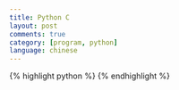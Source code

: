 ```yaml
---
title: Python C
layout: post
comments: true
category: [program, python]
language: chinese
---
```



<!-- more -->

<!--
#####################################
## 新增类型
#####################################
官方指导文档
https://linux.cn/article-5431-1.html
http://wangyuxxx.iteye.com/blog/1703252
http://www.spongeliu.com/165.html
https://blog.csdn.net/gatieme/article/details/50990456
https://my.oschina.net/sundq/blog/203600
https://blog.csdn.net/jinzhao1993/article/details/70665295
https://blog.csdn.net/ljianhui/article/details/10813469
https://docs.python.org/2.7/extending/newtypes.html
https://github.com/python/cpython/blob/master/Modules/xxsubtype.c
https://docs.python.org/2.7/extending/newtypes.html
https://blog.csdn.net/ldw220817/article/details/50112279
https://blog.dbrgn.ch/2017/3/10/write-a-collectd-python-plugin/

首先定义一个使用的对象，其中头部使用通用的 `PyObject_HEAD` 定义，注意，该宏定义之后没有逗号；宏定义之后对应了真实的使用对象，例如 Python 中的 int 定义如下：

typedef struct {
	PyObject_HEAD
	long ob_ival;
} PyIntObject;

接着定义一个 Python 中的对象，实际上就是该类型的元数据了，包括了引用计数、父类、类型名、大小、支持的方法等。

##### 头信息

例如头部的 `PyVarObject_HEAD_INIT(NULL, 0)` 实际上等价于 `PyVarObject_HEAD_INIT(&PyType_Type, 0)`，因为在通过 `PyType_Ready()`  初始化时，如果父类对应的是 NULL 会自动初始化为系统类型的父类。

##### tp_name

用来定义该类型的名称，一般会在出错时进行打印，这里使用的是该类型属于哪个模块 (foobar) 以及类型名 (Foobar)，例如如下的示例：

>>> import foobar
>>> "" + foobar.Foobar()
Traceback (most recent call last):
  File "<stdin>", line 1, in <module>
TypeError: cannot concatenate 'str' and 'foobar.Foobar' objects

##### tp_basicsize

用来定义实际对象的大小，实际上就是通过 `PyObject_New()` 分配内存时的大小。

有对象继承时大小的判断 https://docs.python.org/2.7/extending/newtypes.html ?????????

<!-- 
tp_itemsize tp_flags 

如果要创建对象需要定义 tp_new，这里直接使用的是默认的接口 PyType_GenericNew() 函数。接着通过 PyType_Ready() 函数初始化，一般包含了一些必须的指针。

>>> import foobar
>>> f = foobar.Foobar()

如果要打包时，可以添加一个打包脚本 setup.py ，如下。

from distutils.core import setup, Extension
setup(name="noddy", version="1.0", ext_modules=[Extension("noddy", ["noddy.c"])])

使用时直接通过 `python setup.py build` 命令编译。


## 类型增强


### 释放内存

因为新的类型支持新的对象，那么需要添加 tp_dealloc() 指针释放占用的内存以及对象。

由于无法确定对象是否为空指针，需要通过 Py_XDECREF() 减小对象的引用。

这里释放资源时使用的是 tp_free() 函数，因为如果支持子类，那么这里接收到的对象可能是子类。TODO: Why? When?

一般来说，tp_dealloc() 和  tp_free() 区别为，对外暴露是的前者，或者供前者调用；当一个字符串的引用计数为 0 时，tp_dealloc 会被调用，在其中处理一些关于缓存的事务后，最后靠 tp_free 释放真正的内存。

### 新建对象

希望在新建对象时，先将对象的 first、last 的初始值设置为空字符串，这里就需要添加 __new__ 指针的支持，如果不需要定制化，完全可以使用如上的通用  PyType_GenericNew() 函数即可。

这里真正创建对象是通过 tp_alloc 完成，如果不设置，在 PyType_Ready() 函数中会自动设置为默认的分配方式。

### 初始化对象

C 中设置的是 tp_init 对应到 Python 中的 __init__ 函数，通常用于在创建完对象后进行初始化。注意，不像 new 接口，这里无法保障该函数被调用，例如 unpickling 或者被覆盖时。

另外，该函数可能会被调用多次，可以被任何人调用，所以在设置新值时要格外小心。例如，如下代码：

if (first) {
    Py_XDECREF(self->first);
    Py_INCREF(first);
    self->first = first;
}

因为没有限制 first 对象的类型，那么在第一步中可能会调用析构函数，如果在该函数中同时访问第一个对象，那么可能会导致异常，所以一般是先赋值。

### 成员列表

这里直接设置 tp_members 对象即可，对应了一个多维数组，每个对象对应了成员名、类型、偏移、访问标识等，可以查看 [Generic Attribute Management section](https://docs.python.org/2.7/extending/newtypes.html#generic-attribute-management) 。

这种方式无法限制成员的类型，也就是可以设置任意类型的对象。

### 成员函数

这里创建一个简单的函数，实现的功能类似如下 Python 脚本：

def name(self):
	return "%s %s" % (self.first, self.last)

这里的 first、last 可能会被删除，此时对应的 C 代码就是 NULL，TODO: When?Why? 这里也可以通过代码限制删除功能。

### 指定类型

这里直接作为基类，将 tp_flags 设置为 Py_TPFLAGS_DEFAULT 。

>>> import foobar
>>> dir(foobar.Foobar)  查看包含了成员包含了first last name number

Unifying types and classes in Python



在 Python 中要将某一类型的变量或者常量转换为字符串对象通常有三种方法：`str()`、`repr()` 以及 ``。通过如下方式测试时，返回的类型都是字符串。

>>> a = 10
>>> type(str(a))
<class 'str'>
>>> type(repr(a))
<class 'str'>
>>> type(`a`)
<class 'str'>

简单来说，后面两者相同，返回的字符串值对 Python 是友好的，多数的类型返回字符串会包含了类型信息，一般用于调试；而前者是对用户友好的，一般返回的字符串是对应对象的值，用于对用户的输出结果。

>>> from datetime import datetime
>>> now = datetime.now()
>>> print(str(now))
2017-04-22 15:41:33.012917
>>> print(repr(now))
datetime.datetime(2017, 4, 22, 15, 41, 33, 12917)

通过 str() 的输出结果我们能很好地知道 now 实例的内容，但是却丢失了 now 实例的数据类型信息。而通过 repr() 的输出结果我们不仅能获得 now 实例的内容，还能知道 now 是 datetime.datetime 对象的实例。

实际上，str() 函数调用的是 __str__ 方法，而 repr() 对应了 __repr__ 方法，对于上述的示例，可以直接通过如下方式调用。

>>> from datetime import datetime
>>> now = datetime.now()
>>> print(now.__str__())
2017-04-22 15:41:33.012917
>>> print(now.__repr__())
datetime.datetime(2017, 4, 22, 15, 41, 33, 12917)

在 C 实现的源码中，分别对应了 `PyTypeObject` 结构体中的 `tp_str()` 和 `tp_rep()` 。

另外，如果想要自定义类的实例能够被 str() 和 repr() 所调用，那么就需要在自定义类中重载 __str__ 和 __repr__ 方法。



#####################################
## 模块扩展
#####################################

首先看一个简单的示例，该模块名为 `foobar` ，其中提供了一个函数 `system ()` 用于执行系统命令。

#include <Python.h>

static PyObject *foobar_system(PyObject *self, PyObject *args)
{
        const char *command;
        int sts;

        if (!PyArg_ParseTuple(args, "s", &command))
                return NULL;
        sts = system(command);
        return Py_BuildValue("i", sts);
}

static PyMethodDef FoobarMethods[] = {
        {"system", foobar_system, METH_VARARGS, "Execute a shell command."},
        {NULL, NULL, 0, NULL}
};

PyMODINIT_FUNC initfoobar(void)
{
        (void)Py_InitModule("foobar", FoobarMethods);
}

在 CentOS 中，通过命令 `gcc -I/usr/include/python2.7 --shared -fPIC foobar.c -o foobar.so` 进行编译，然后在 Python 交互命令行中执行如下命令。

----- 导入模块，直接在编译好的路径下加载即可，会自动搜索当前目录
>>> import foobar
----- 通过该模块执行一些系统命令
>>> foobar.system("ls -alh")
----- 查看列表中的帮助文档
>>> foobar.system.__doc__
----- 该模块提供的方法以及成员
>>> dir(foobar)

简单介绍几个关键点。

PyMODINIT_FUNC 是一个兼容用的宏，在 Linux 或者 Windows 下面会有不同的替换，一般是用来在动态库中导出一个函数。

Py_InitModule() 用来初始化一个模块，这个是 2 中的版本，Python3 中会使用其它的 API 函数。

#### 导出函数

在 `FoobarMethods[]` 中定义了相关的导出函数，每个函数的声明都一样，也就是 `PyObject* method(PyObject* self, PyObject* args);` 。

该函数的入参含有两个参数：self 和 args ，其中前者一般在内联方法 (Builtin method) 时才被用到，例如类中的 self ，通常该参数的值为空(NULL)。

参数 args 中包含了 Python 解释器要传递给 C 函数的所有参数，一般使用 `PyArg_ParseTuple()` 来获得这些参数值。

所有的导出函数都返回一个 PyObject 指针，如果没有返回值，则应返回一个全局的 None 对象，如下所示：

PyObject* method(PyObject *self, PyObject *args) 
{
	Py_INCREF(Py_None);
	return Py_None;
}

#### 方法列表

也就是该模块可以被 Python 解释器使用的方法，每项由四个部分组成：方法名、导出函数、参数传递方式和方法描述。

参数传递方式有两种：METH_VARARGS 和 METH_KEYWORDS，前者是标准形式，通过元组传递参数；而后者则采用字典方式传参。

### 错误排查

其中有几处的命名需要按照 Python 的约束指定。

在加载动态库格式的模块时，会自动尝试查找 `initMODULE` 函数，其中 `MODULE` 是对应的模块名字，对于如上的示例会报：

ImportError: dynamic module does not define init function (initfoobar)

而且要保证通过 `Py_InitModule()` 指定的第一个参数与模块名称相同，否则会报如下的错误：

SystemError: dynamic module not initialized properly

## 常用操作

### 引用计数

Python 的内存自动回收是通过引用计数实现的，每个对象都有一个引用计数，用来统计该对象被引用了多少次，只有当引用计数为零时，才真正从内存中删除该对象。

Python 的 C 语言接口提供了一些宏来对引用计数进行维护，最常见的是用 Py_INCREF()/Py_DECREF() 分别用来增加/减少 1，这里的参数对象不能为 NULL，如果不确定则使用 Py_XINCREF()/Py_XDECREF()。

关于引用计数需要注意两类函数，详细可以参考 [Extending Python with C or C++](https://docs.python.org/2.7/extending/extending.html#ownership-rules)，如下仅列举两个：

PyObject* PyTuple_GetItem(PyObject *p, Py_ssize_t pos)
	Return value: Borrowed reference.
PyObject* PyObject_GetAttrString(PyObject *o, const char *attr_name)
	Return value: New reference.

平常使用较多的是 New reference，也就是能完全拥有的对象，简单点说就是引用计数已经加 1，可以保证在使用期间不会被释放。

而 Borrowed reference 其实只是一个指针，引用计数并没有增加，其实就是 Python 层次的 Weakref(弱引用)，所以使用时，你必须保证指向对象没有被释放。

例如，对于如下的代码：

void bug(PyObject *list)
{
    PyObject *item = PyList_GetItem(list, 0);
    PyList_SetItem(list, 1, PyInt_FromLong(0L));
    PyObject_Print(item, stdout, 0); /* BUG! */
}

上面完成功能就是从列表 list 中取出索引为 0 的对象 item，然后将list[1] 设置为 0，最后打印出 item 。

试想如下场景，在第二部设置 list[1] 时，需要先释放原来的 list[1](del list[1])，如果 list[1] 对象定义了 `__del__` 方法，如果在 `__del__` 方法中有可能 `del list[0]`，而通过 `PyList_GetItem()` 返回的是 Borrowed reference，这将导致 item 指针无效。

所以，在使用之前先手动增加一次引用，最后再减少一次就 OK 了，代码如下：

void no_bug(PyObject *list)
{
    PyObject *item = PyList_GetItem(list, 0);
    Py_INCREF(item);
    PyList_SetItem(list, 1, PyInt_FromLong(0L));
    PyObject_Print(item, stdout, 0);
    Py_DECREF(item);
}



#####################################
## Python 调用 C 函数
#####################################

http://www.cnblogs.com/phinecos/archive/2010/05/22/1741315.html



#####################################
## C 调用 Python 函数
#####################################

#include <Python.h>

int main()
{
        PyObject * module, *func, *result;

        Py_Initialize();
        if (Py_IsInitialized() == 0) {
                printf("init error\n");
                return -1;
        }
        PyRun_SimpleString("import sys");
        PyRun_SimpleString("sys.path.append('./')");

        module = PyImport_ImportModule("foobar");
        if (module == NULL) {
                printf("Cant open python file!\n");
                return -2;
        }

        func = PyObject_GetAttrString(module, "foobar");
        result =  PyObject_CallFunction(func, "i", 2);
        if (result == NULL) {
                printf("Invoke foobar() function failed\n");
                return -3;
        }
        printf("foobar() return: %s\n", PyString_AsString(result));

        Py_Finalize();
}

然后通过 `gcc -Wall -I/usr/include/python2.7 -lpython2.7 foobar.c -o foobar` 编译。

其中 Python 脚本 foobar.py 如下：

def foobar(s):
	print s
	return s
https://blog.csdn.net/lby978232/article/details/52769213

### 使用 BuildValue

Py_BuildValue() 的作用和 PyArg_ParseTuple() 的作用相反，它是将 C 类型的数据结构转换成 Python 对象，该函数的原型:

PyObject *Py_BuildValue(char *format, ...)

该函数可以和 PyArg_ParseTuple() 函数一样识别一系列的格式串，但是输入参数只能是值，而不能是指针，返回一个 C 中定义的 Python 对象。

另外注意，PyArg_ParseTuple() 的第一个参数为元组，而 Py_BuildValue()则不一定会生成一个元组，仅当格式串包含两个或者多个格式单元时会生产元组，如果格式串为空，返回 NONE。

关于格式定义可以直接参考 [The Py_BuildValue() Function](https://docs.python.org/2.0/ext/buildValue.html) 。

例如：
 
Py_BuildValue("")                     None
Py_BuildValue("i", 123)               123
Py_BuildValue("iii", 123, 456, 789)   (123, 456, 789)
Py_BuildValue("s", "hello")           'hello'
Py_BuildValue("ss", "hello", "world") ('hello', 'world')
Py_BuildValue("s#", "hello", 4)       'hell'
Py_BuildValue("()")                   ()
Py_BuildValue("(i)", 123)             (123,)
Py_BuildValue("(ii)", 123, 456)       (123, 456)
Py_BuildValue("(i,i)", 123, 456)      (123, 456)
Py_BuildValue("[i,i]", 123, 456)      [123, 456]
Py_BuildValue("{s:i,s:i}", "abc", 123, "def", 456) {'abc': 123, 'def': 456}
Py_BuildValue("((ii)(ii)) (ii)", 1, 2, 3, 4, 5, 6) (((1, 2), (3, 4)), (5, 6))

### 类型转换

Python 定义了六种数据类型：整型、浮点型、字符串、元组、列表和字典，在进行扩展时需要确定如何在 C/Python 之间进行类型转换。

#### 整型、浮点型和字符串

整型、浮点型和字符串这三种数据类型时相对比较简单。

// build an integer
PyObject* pInt = Py_BuildValue("i", 2003);
assert(PyInt_Check(pInt));
int i = PyInt_AsLong(pInt);
Py_DECREF(pInt);

// build a float
PyObject* pFloat = Py_BuildValue("f", 3.14f);
assert(PyFloat_Check(pFloat));
float f = PyFloat_AsDouble(pFloat);
Py_DECREF(pFloat);

// build a string
PyObject* pString = Py_BuildValue("s", "Python");
assert(PyString_Check(pString);
int nLen = PyString_Size(pString);
char* s = PyString_AsString(pString);
Py_DECREF(pString);

#### 元组

在实现时，元组是一个长度固定的数组，当 Python 解释器调用 C 语言扩展中的方法时，所有非关键字 (non-keyword) 参数都以元组方式进行传递。

// create the tuple
PyObject* pTuple = PyTuple_New(3);
assert(PyTuple_Check(pTuple));
assert(PyTuple_Size(pTuple) == 3);

// set the item
PyTuple_SetItem(pTuple, 0, Py_BuildValue("i", 2003));
PyTuple_SetItem(pTuple, 1, Py_BuildValue("f", 3.14f));
PyTuple_SetItem(pTuple, 2, Py_BuildValue("s", "Python"));

// parse tuple items
int i;
float f;
char *s;
if (!PyArg_ParseTuple(pTuple, "ifs", &i, &f, &s))
    PyErr_SetString(PyExc_TypeError, "invalid parameter");
// cleanup
Py_DECREF(pTuple);


#### 列表

Python 语言中的列表是一个长度可变的数组，列表比元组更为灵活，使用列表可以对其存储的 Python 对象进行随机访问。

// create the list
PyObject* pList = PyList_New(3); // new reference
assert(PyList_Check(pList));
// set some initial values
for(int i = 0; i < 3; ++i)
    PyList_SetItem(pList, i, Py_BuildValue("i", i));
// insert an item
PyList_Insert(pList, 2, Py_BuildValue("s", "inserted"));
// append an item
PyList_Append(pList, Py_BuildValue("s", "appended"));
// sort the list
PyList_Sort(pList);
// reverse the list
PyList_Reverse(pList);
// fetch and manipulate a list slice
PyObject* pSlice = PyList_GetSlice(pList, 2, 4); // new reference
for(int j = 0; j < PyList_Size(pSlice); ++j) {
  PyObject *pValue = PyList_GetItem(pList, j);
  assert(pValue);
}
Py_DECREF(pSlice);
// cleanup
Py_DECREF(pList);

#### 字典

Python语言中的字典是一个根据关键字进行访问的数据类型。

// create the dictionary
PyObject* pDict = PyDict_New(); // new reference
assert(PyDict_Check(pDict));
// add a few named values
PyDict_SetItemString(pDict, "first", 
                     Py_BuildValue("i", 2003));
PyDict_SetItemString(pDict, "second", 
                     Py_BuildValue("f", 3.14f));
// enumerate all named values
PyObject* pKeys = PyDict_Keys(); // new reference
for(int i = 0; i < PyList_Size(pKeys); ++i) {
  PyObject *pKey = PyList_GetItem(pKeys, i);
  PyObject *pValue = PyDict_GetItem(pDict, pKey);
  assert(pValue);
}
Py_DECREF(pKeys);
// remove a named value
PyDict_DelItemString(pDict, "second");
// cleanup
Py_DECREF(pDict);

#####################################
## 异常处理
#####################################

下面一段代码是在上一篇文章中的增强版，主要就是在异常处理方面。

foobar.system("false")
Traceback (most recent call last):
  File "<stdin>", line 1, in <module>
foobar.IOError: system call, IO failed

下面是几点扩展知识点：

1. 如果要忽略函数抛出的异常，可以用 PyErr_Clear()，因为异常只有传递到 Python 解释器时才起作用，所以在 C API 层次可以清除；
2. 对于一些标准的异常，例如内存函数申请失败异常，可以直接设置 PyErr_NoMemory()，并需要将异常指示器返回，简单来说就是 return PyErr_NoMemory()；

#include <Python.h>

static PyObject *FoobarError;
static PyObject *FoobarIOError;

static PyObject *foobar_system(PyObject *self, PyObject *args)
{
        const char *command;
        int rc;

        if (!PyArg_ParseTuple(args, "s", &command))
                return NULL;
        rc = system(command);
        if (rc < 0) { /* -1 system call failed; */
                PyErr_SetString(FoobarError,"system call failed");
                return NULL;
        } else if (rc > 0) {
                PyErr_SetString(FoobarIOError,"system call, IO failed");
                return NULL;
        }

        return Py_BuildValue("i", rc);
        //return PyLong_FromLong(rc);
}

static PyMethodDef FoobarMethods[] = {
        {"system", foobar_system, METH_VARARGS, "Execute a shell command."},
        {NULL, NULL, 0, NULL}
};

PyMODINIT_FUNC initfoobar(void)
{
        PyObject *mod;
        mod = Py_InitModule("foobar", FoobarMethods);
        if (mod == NULL)
                return;

        FoobarError = PyErr_NewException("foobar.error", NULL, NULL);
        FoobarIOError = PyErr_NewException("foobar.IOError",NULL,NULL);
        Py_INCREF(FoobarError);
        Py_INCREF(FoobarIOError);
        PyModule_AddObject(mod, "error", FoobarError);
        PyModule_AddObject(mod, "IOError", FoobarIOError);
        PyModule_AddObject(mod, "Version", PyString_FromString("1.0"));
}
-->



{% highlight python %}
{% endhighlight %}
